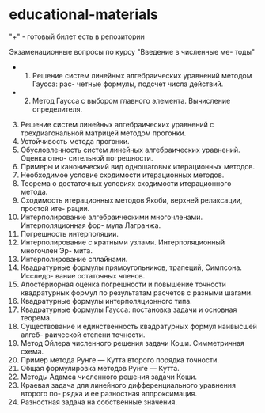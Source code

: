 # educational-materials

"+" - готовый билет есть в репозитории

Экзаменационные вопросы по курсу "Введение в численные ме-
тоды"

+ 1. Решение систем линейных алгебраических уравнений методом Гаусса: рас-
четные формулы, подсчет числа действий.
+ 2. Метод Гаусса с выбором главного элемента. Вычисление определителя.
3. Решение систем линейных алгебраических уравнений с трехдиагональной
матрицей методом прогонки.
4. Устойчивость метода прогонки.
5. Обусловленность систем линейных алгебраических уравнений. Оценка отно-
сительной погрешности.
6. Примеры и канонический вид одношаговых итерационных методов.
7. Необходимое условие сходимости итерационных методов.
8. Теорема о достаточных условиях сходимости итерационного метода.
9. Сходимость итерационных методов Якоби, верхней релаксации, простой ите-
рации.
10. Интерполирование алгебраическими многочленами. Интерполяционная фор-
мула Лагранжа.
11. Погрешность интерполяции.
12. Интерполирование с кратными узлами. Интерполяционный многочлен Эр-
мита.
13. Интерполирование сплайнами.
14. Квадратурные формулы прямоугольников, трапеций, Симпсона. Исследо-
вание остаточных членов.
15. Апостериорная оценка погрешности и повышение точности квадратурных
формул по результатам расчетов с разными шагами.
16. Квадратурные формулы интерполяционного типа.
17. Квадратурные формулы Гаусса: постановка задачи и основная теорема.
18. Существование и единственность квадратурных формул наивысшей алгеб-
раической степени точности.
19. Метод Эйлера численного решения задачи Коши. Симметричная схема.
20. Пример метода Рунге — Кутта второго порядка точности.
21. Общая формулировка методов Рунге — Кутта.
22. Методы Адамса численного решения задачи Коши.
23. Краевая задача для линейного дифференциального уравнения второго по-
рядка и ее разностная аппроксимация.
24. Разностная задача на собственные значения.
